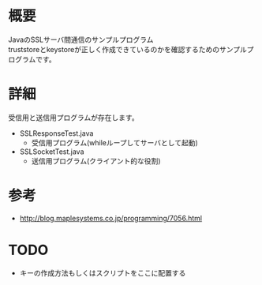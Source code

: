 # 概要
JavaのSSLサーバ間通信のサンプルプログラム  
truststoreとkeystoreが正しく作成できているのかを確認するためのサンプルプログラムです。

# 詳細
受信用と送信用プログラムが存在します。

- SSLResponseTest.java
  - 受信用プログラム(whileループしてサーバとして起動)
- SSLSocketTest.java
  - 送信用プログラム(クライアント的な役割)

# 参考
- http://blog.maplesystems.co.jp/programming/7056.html

# TODO
- キーの作成方法もしくはスクリプトをここに配置する
